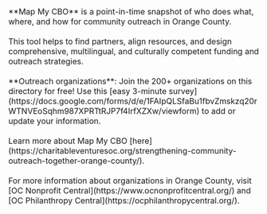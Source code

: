 <span style="font-size:16px;">
**Map My CBO** is a point-in-time snapshot of who does what, where, and how for community outreach in Orange County.<br>
<br>This tool helps to find partners, align resources, and design comprehensive, multilingual, and culturally competent funding and outreach strategies.<br>
<br>**Outreach organizations**: Join the 200+ organizations on this directory for free!
Use this [easy 3-minute survey](https://docs.google.com/forms/d/e/1FAIpQLSfaBu1fbvZmskzq20rWTNVEoSqhm987XPRTtRJP7f4IrfXZXw/viewform) to add or update your information.<br>
<br>Learn more about Map My CBO [here](https://charitableventuresoc.org/strengthening-community-outreach-together-orange-county/).<br>
<br>For more information about organizations in Orange County, visit [OC Nonprofit Central](https://www.ocnonprofitcentral.org/) and [OC Philanthropy Central](https://ocphilanthropycentral.org/).